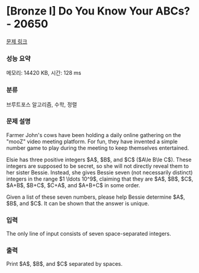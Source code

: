 # [Bronze I] Do You Know Your ABCs? - 20650 

[문제 링크](https://www.acmicpc.net/problem/20650) 

### 성능 요약

메모리: 14420 KB, 시간: 128 ms

### 분류

브루트포스 알고리즘, 수학, 정렬

### 문제 설명

<p>Farmer John's cows have been holding a daily online gathering on the "mooZ" video meeting platform. For fun, they have invented a simple number game to play during the meeting to keep themselves entertained.</p>

<p>Elsie has three positive integers $A$, $B$, and $C$ ($A\le B\le C$). These integers are supposed to be secret, so she will not directly reveal them to her sister Bessie. Instead, she gives Bessie seven (not necessarily distinct) integers in the range $1 \ldots 10^9$, claiming that they are $A$, $B$, $C$, $A+B$, $B+C$, $C+A$, and $A+B+C$ in some order.</p>

<p>Given a list of these seven numbers, please help Bessie determine $A$, $B$, and $C$. It can be shown that the answer is unique.</p>

### 입력 

 <p>The only line of input consists of seven space-separated integers.</p>

### 출력 

 <p>Print $A$, $B$, and $C$ separated by spaces.</p>

